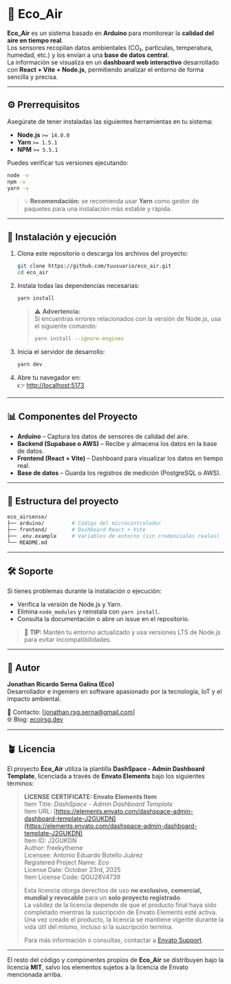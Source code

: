 # 🌱 Eco_Air

**Eco_Air** es un sistema basado en **Arduino** para monitorear la **calidad del aire en tiempo real**.  
Los sensores recopilan datos ambientales (CO₂, partículas, temperatura, humedad, etc.) y los envían a una **base de datos central**.  
La información se visualiza en un **dashboard web interactivo** desarrollado con **React + Vite + Node.js**, permitiendo analizar el entorno de forma sencilla y precisa.

---

## ⚙️ Prerrequisitos

Asegúrate de tener instaladas las siguientes herramientas en tu sistema:

- **Node.js** `>= 14.0.0`
- **Yarn** `>= 1.5.1`
- **NPM** `>= 5.5.1`

Puedes verificar tus versiones ejecutando:

```bash
node -v
npm -v
yarn -v
```

> 💡 **Recomendación:** se recomienda usar **Yarn** como gestor de paquetes para una instalación más estable y rápida.

---

## 🚀 Instalación y ejecución

1. Clona este repositorio o descarga los archivos del proyecto:

   ```bash
   git clone https://github.com/tuusuario/eco_air.git
   cd eco_air
   ```

2. Instala todas las dependencias necesarias:

   ```bash
   yarn install
   ```

   > ⚠️ **Advertencia:**  
   > Si encuentras errores relacionados con la versión de Node.js, usa el siguiente comando:
   >
   > ```bash
   > yarn install --ignore-engines
   > ```

3. Inicia el servidor de desarrollo:

   ```bash
   yarn dev
   ```

4. Abre tu navegador en:  
   👉 [http://localhost:5173](http://localhost:5173)

---

## 📊 Componentes del Proyecto

- **Arduino** – Captura los datos de sensores de calidad del aire.  
- **Backend (Supabase o AWS)** – Recibe y almacena los datos en la base de datos.  
- **Frontend (React + Vite)** – Dashboard para visualizar los datos en tiempo real.  
- **Base de datos** – Guarda los registros de medición (PostgreSQL o AWS).  

---

## 🧩 Estructura del proyecto

```bash
eco_airsense/
├── arduino/         # Código del microcontrolador
├── frontend/        # Dashboard React + Vite
├── .env.example     # Variables de entorno (sin credenciales reales)
└── README.md
```

---

## 🛠️ Soporte

Si tienes problemas durante la instalación o ejecución:

- Verifica la versión de Node.js y Yarn.
- Elimina `node_modules` y reinstala con `yarn install`.
- Consulta la documentación o abre un issue en el repositorio.

> 💬 **TIP:** Mantén tu entorno actualizado y usa versiones LTS de Node.js para evitar incompatibilidades.

---

## 🧠 Autor

**Jonathan Ricardo Serna Galina (Eco)**  
Desarrollador e ingeniero en software apasionado por la tecnología, IoT y el impacto ambiental.  

📧 Contacto: [jonathan.rsg.serna@gmail.com]  
🌐 Blog: [ecojrsg.dev](https://ecojrsg.dev)

---

## 🪴 Licencia

El proyecto **Eco_Air** utiliza la plantilla **DashSpace - Admin Dashboard Template**, licenciada a través de **Envato Elements** bajo los siguientes términos:

> **LICENSE CERTIFICATE: Envato Elements Item**  
> Item Title: *DashSpace - Admin Dashboard Template*  
> Item URL: [https://elements.envato.com/dashspace-admin-dashboard-template-J2GUKDN](https://elements.envato.com/dashspace-admin-dashboard-template-J2GUKDN)  
> Item ID: J2GUKDN  
> Author: freekytheme  
> Licensee: Antonio Eduardo Botello Juárez  
> Registered Project Name: *Eco*  
> License Date: October 23rd, 2025  
> Item License Code: QGU28V4739  
>
> Esta licencia otorga derechos de uso **no exclusivo, comercial, mundial y revocable** para un **solo proyecto registrado**.  
> La validez de la licencia depende de que el producto final haya sido completado mientras la suscripción de Envato Elements esté activa.  
> Una vez creado el producto, la licencia se mantiene vigente durante la vida útil del mismo, incluso si la suscripción termina.  
>
> Para más información o consultas, contactar a [Envato Support](https://help.elements.envato.com/hc/en-us/requests/new).

---

El resto del código y componentes propios de **Eco_Air** se distribuyen bajo la licencia **MIT**, salvo los elementos sujetos a la licencia de Envato mencionada arriba.
